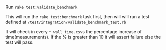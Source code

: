 Run `rake test:validate_benchmark`


This will run the `rake test:benchmark` task first, then will
will run a test defined at `/test/integration/validate_benchmark_test.rb`


It will check in every `*_wall_time.csv`s the percentage increase of 
time(measurements). If the % is greater than 10 it will assert failure
else the test will pass.
